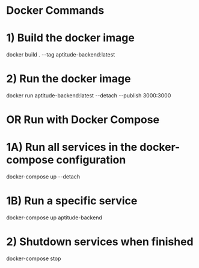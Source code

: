 # Docker Commands
# 1) Build the docker image
docker build . --tag aptitude-backend:latest
# 2) Run the docker image
docker run aptitude-backend:latest --detach --publish 3000:3000

# OR Run with Docker Compose
# 1A) Run all services in the docker-compose configuration
docker-compose up --detach
# 1B) Run a specific service
docker-compose up aptitude-backend 
# 2) Shutdown services when finished
docker-compose stop
